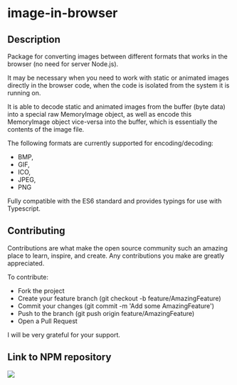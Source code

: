 # image-in-browser

## Description

Package for converting images between different formats that works in the browser (no need for server Node.js).

It may be necessary when you need to work with static or animated images directly in the browser code, when the code is isolated from the system it is running on.

It is able to decode static and animated images from the buffer (byte data) into a special raw MemoryImage object, as well as encode this MemoryImage object vice-versa into the buffer, which is essentially the contents of the image file.

The following formats are currently supported for encoding/decoding:
- BMP,
- GIF,
- ICO,
- JPEG,
- PNG

Fully compatible with the ES6 standard and provides typings for use with Typescript.

## Contributing

Contributions are what make the open source community such an amazing place to learn, inspire, and create. Any contributions you make are greatly appreciated.

To contribute:
- Fork the project
- Create your feature branch (git checkout -b feature/AmazingFeature)
- Commit your changes (git commit -m 'Add some AmazingFeature')
- Push to the branch (git push origin feature/AmazingFeature)
- Open a Pull Request

I will be very grateful for your support.

## Link to NPM repository

<a href="https://nodei.co/npm/image-in-browser/"><img src="https://nodei.co/npm/image-in-browser.png"></a>